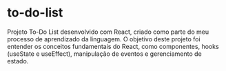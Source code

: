 # to-do-list
Projeto To-Do List desenvolvido com React, criado como parte do meu processo de aprendizado da linguagem. O objetivo deste projeto foi entender os conceitos fundamentais do React, como componentes, hooks (useState e useEffect), manipulação de eventos e gerenciamento de estado. 
